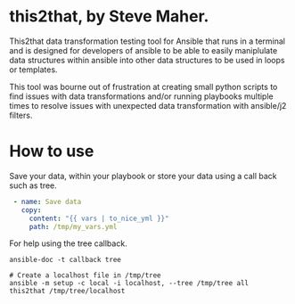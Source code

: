 # this2that, by Steve Maher.

This2that data transformation testing tool for Ansible that runs in a terminal and is designed for developers of ansible to be able to easily maniplulate data structures within ansible into other data structures to be used in loops or templates.

This tool was bourne out of frustration at creating small python scripts to find issues with data transformations and/or running playbooks multiple times to resolve issues with unexpected data transformation with ansible/j2 filters.


# How to use

Save your data, within your playbook or store your data using a call back such as tree.

```yaml
 - name: Save data
   copy:
     content: "{{ vars | to_nice_yml }}"
     path: /tmp/my_vars.yml
```


For help using the tree callback.
```shell
ansible-doc -t callback tree

# Create a localhost file in /tmp/tree
ansible -m setup -c local -i localhost, --tree /tmp/tree all
this2that /tmp/tree/localhost

```


